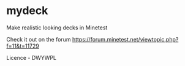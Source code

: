 # mydeck

Make realistic looking decks in Minetest

Check it out on the forum
https://forum.minetest.net/viewtopic.php?f=11&t=11729

Licence - DWYWPL
